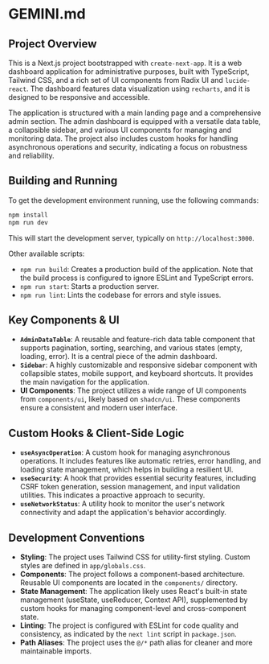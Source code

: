 # GEMINI.md

## Project Overview

This is a Next.js project bootstrapped with `create-next-app`. It is a web dashboard application for administrative purposes, built with TypeScript, Tailwind CSS, and a rich set of UI components from Radix UI and `lucide-react`. The dashboard features data visualization using `recharts`, and it is designed to be responsive and accessible.

The application is structured with a main landing page and a comprehensive admin section. The admin dashboard is equipped with a versatile data table, a collapsible sidebar, and various UI components for managing and monitoring data. The project also includes custom hooks for handling asynchronous operations and security, indicating a focus on robustness and reliability.

## Building and Running

To get the development environment running, use the following commands:

```bash
npm install
npm run dev
```

This will start the development server, typically on `http://localhost:3000`.

Other available scripts:

*   `npm run build`: Creates a production build of the application. Note that the build process is configured to ignore ESLint and TypeScript errors.
*   `npm run start`: Starts a production server.
*   `npm run lint`: Lints the codebase for errors and style issues.

## Key Components & UI

*   **`AdminDataTable`**: A reusable and feature-rich data table component that supports pagination, sorting, searching, and various states (empty, loading, error). It is a central piece of the admin dashboard.
*   **`Sidebar`**: A highly customizable and responsive sidebar component with collapsible states, mobile support, and keyboard shortcuts. It provides the main navigation for the application.
*   **UI Components**: The project utilizes a wide range of UI components from `components/ui`, likely based on `shadcn/ui`. These components ensure a consistent and modern user interface.

## Custom Hooks & Client-Side Logic

*   **`useAsyncOperation`**: A custom hook for managing asynchronous operations. It includes features like automatic retries, error handling, and loading state management, which helps in building a resilient UI.
*   **`useSecurity`**: A hook that provides essential security features, including CSRF token generation, session management, and input validation utilities. This indicates a proactive approach to security.
*   **`useNetworkStatus`**: A utility hook to monitor the user's network connectivity and adapt the application's behavior accordingly.

## Development Conventions

*   **Styling**: The project uses Tailwind CSS for utility-first styling. Custom styles are defined in `app/globals.css`.
*   **Components**: The project follows a component-based architecture. Reusable UI components are located in the `components/` directory.
*   **State Management**: The application likely uses React's built-in state management (useState, useReducer, Context API), supplemented by custom hooks for managing component-level and cross-component state.
*   **Linting**: The project is configured with ESLint for code quality and consistency, as indicated by the `next lint` script in `package.json`.
*   **Path Aliases**: The project uses the `@/*` path alias for cleaner and more maintainable imports.